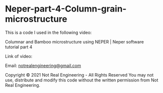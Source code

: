 # Neper-part-4-Column-grain-microstructure
This is a code I used in the following video:

Columnar and Bamboo microstructure using NEPER | Neper software tutorial part 4

Link of video: 

Email: notrealengineering@gmail.com

Copyright © 2021 Not Real Engineering - All Rights Reserved You may not use, distribute and modify this code without the written permission from Not Real Engineering.
